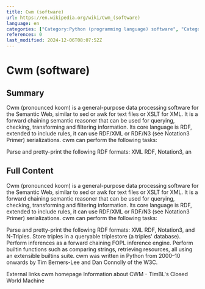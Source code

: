 ```yaml
---
title: Cwm (software)
url: https://en.wikipedia.org/wiki/Cwm_(software)
language: en
categories: ["Category:Python (programming language) software", "Category:Semantic Web", "Category:Web services"]
references: 0
last_modified: 2024-12-06T08:07:52Z
---
```


# Cwm (software)

## Summary

Cwm (pronounced koom) is a general-purpose data processing software for the Semantic Web, similar to sed or awk for text files or XSLT for XML. It is a forward chaining semantic reasoner that can be used for querying, checking, transforming and filtering information.  Its core language is RDF, extended to include rules, it can use RDF/XML or RDF/N3 (see Notation3 Primer) serializations.
cwm can perform the following tasks:

Parse and pretty-print the following RDF formats: XML RDF, Notation3, an

## Full Content

Cwm (pronounced koom) is a general-purpose data processing software for the Semantic Web, similar to sed or awk for text files or XSLT for XML. It is a forward chaining semantic reasoner that can be used for querying, checking, transforming and filtering information.  Its core language is RDF, extended to include rules, it can use RDF/XML or RDF/N3 (see Notation3 Primer) serializations.
cwm can perform the following tasks:

Parse and pretty-print the following RDF formats: XML RDF, Notation3, and N-Triples.
Store triples in a queryable triplestore (a triples' database).
Perform inferences as a forward chaining FOPL inference engine.
Perform builtin functions such as comparing strings, retrieving resources, all using an extensible builtins suite.
cwm was written in Python from 2000–10 onwards by Tim Berners-Lee and Dan Connolly of the W3C.

External links
cwm homepage
Information about CWM - TimBL's Closed World Machine
